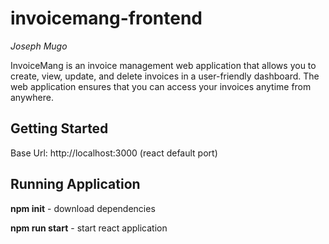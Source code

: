 # invoicemang-frontend
<i>Joseph Mugo</i>

InvoiceMang is an invoice management web application that allows you to create, view, update, and delete invoices in a user-friendly dashboard. The web application ensures that you can access your invoices anytime from anywhere.

## Getting Started
Base Url: http://localhost:3000 (react default port)

## Running Application
<b>npm init</b> - download dependencies

<b>npm run start</b> - start react application
 
